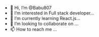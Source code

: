 - 👋 Hi, I’m @Babu807
- 👀 I’m interested in Full stack developer...
- 🌱 I’m currently learning React.js...
- 💞️ I’m looking to collaborate on ...
- 📫 How to reach me ...

<!---
Babu807/Babu807 is a ✨ special ✨ repository because its `README.md` (this file) appears on your GitHub profile.
You can click the Preview link to take a look at your changes.
--->

